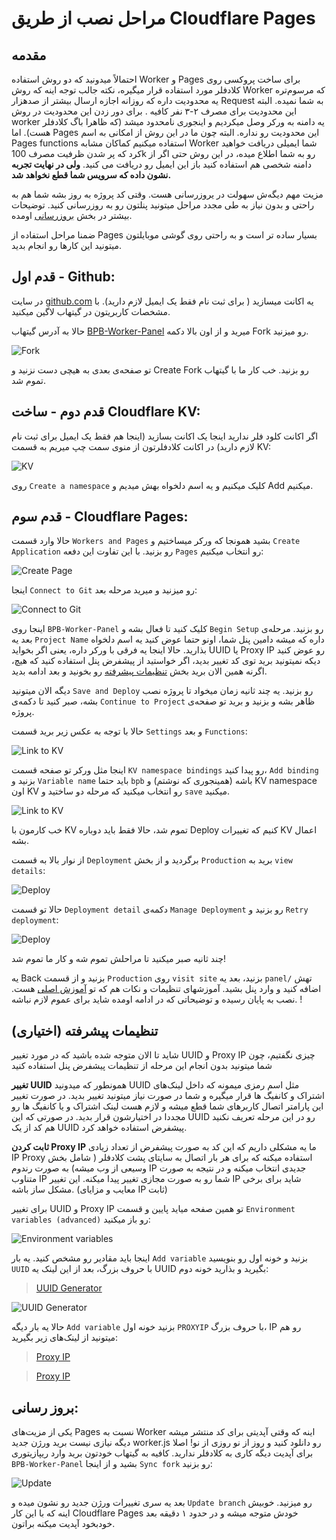  # مراحل نصب از طریق Cloudflare Pages


## مقدمه

احتمالاً میدونید که دو روش استفاده Worker و Pages برای ساخت پروکسی روی کلادفلر مورد استفاده قرار میگیره، نکته جالب توجه اینه که روش Worker که مرسوم‌تره یه محدودیت داره که روزانه اجازه ارسال بیشتر از صدهزار Request  به شما نمیده. البته این محدودیت برای مصرف ۲-۳ نفر کافیه . برای دور زدن این محدودیت در روش worker  یه دامنه به ورکر وصل میکردیم  و اینجوری نامحدود میشد (که ظاهرا باگ کلادفلر هست). اما Pages این محدودیت رو نداره. البته چون ما در این روش از امکانی به اسم Pages functions استفاده میکنیم  کماکان مشابه Worker شما ایمیلی دریافت خواهید کرد که پر شدن ظرفیت مصرف 100k رو به شما اطلاع میده، در این روش حتی اگر از دامنه شخصی هم استفاده کنید باز این ایمیل رو دریافت می کنید. **ولی در نهایت تجربه نشون داده که سرویس شما قطع نخواهد شد.**

مزیت  مهم دیگه‌ش سهولت در یروزرسانی هست. وقتی کد پروژه به روز بشه شما هم به راحتی و بدون نیاز به طی مجدد مراحل میتونید پنلتون رو به روزرسانی کنید. توضیحات بیشتر در بخش [بروزرسانی](#بروز-رسانی) اومده.

ضمنا مراحل استفاده از Pages بسیار ساده تر است و به راحتی روی گوشی موبایلتون میتونید این کارها رو انجام بدید.

## قدم اول - Github:
در سایت [github.com](https://github.com)  یه اکانت میسازید  ( برای ثبت نام فقط یک ایمیل لازم دارید). با مشخصات کاربریتون در گیتهاب لاگین میکنید.

حالا به آدرس گیتهاب [BPB-Worker-Panel](https://github.com/bia-pain-bache/BPB-Worker-Panel) میرید و از اون بالا دکمه Fork رو میزنید.

![Fork](assets/images/Frok.png)


تو صفحه‌ی بعدی به هیچی دست نزنید و Create Fork رو بزنید. خب کار ما با گیتهاب تموم شد.


## قدم دوم - ساخت Cloudflare KV:
اگر اکانت کلود فلر ندارید اینجا یک اکانت بسازید (اینجا هم فقط یک ایمیل برای ثبت نام لازم دارید) در اکانت کلادفلرتون از منوی سمت چپ میریم به قسمت KV:

![KV](assets/images/KV-Menu.png)

روی `Create a namespace` کلیک میکنیم و یه اسم دلخواه بهش میدیم و Add میکنیم.


## قدم سوم - Cloudflare Pages:
حالا وارد قسمت `Workers and Pages` بشید همونجا که ورکر میساختیم و `Create Application` رو بزنید. با این تفاوت این دفعه `Pages` رو انتخاب میکنیم:

![Create Page](assets/images/Create-Pages-1.png)

اینجا `Connect to Git` رو میزنید و میرید مرحله بعد:

![Connect to Git](assets/images/Connect-Git.png)

اینجا روی `BPB-Worker-Panel` کلیک کنید تا فعال بشه و `Begin Setup` رو بزنید. مرحله‌ی بعد یه `Project Name` داره که میشه دامین پنل شما، اونو حتما عوض کنید یه اسم دلخواه بذارید. حالا اینجا یه فرقی با ورکر داره، یعنی اگر بخواید UUID یا Proxy IP رو عوض کنید دیکه نمیتونید برید توی کد تغییر بدید، اگر خواستید از پیشفرض پنل استفاده کنید که هیچ، اگرنه همین الان برید بخش [تنظیمات پیشرفته](#تنظیمات-پیشرفته-اختیاری) رو بخونید و بعد ادامه بدید.

دیگه الان میتونید `Save and Deploy` رو بزنید.
یه چند ثانیه زمان میخواد تا پروژه نصب بشه، صبر کنید تا دکمه‌ی `Continue to Project` ظاهر بشه و بزنید و برید تو صفحه‌ی پروژه.

حالا با توجه به عکس زیر برید قسمت `Settings` و بعد `Functions`:

![Link to KV](assets/images/Func-Setting.png)


اینجا مثل ورکر تو صفحه قسمت `KV namespace bindings` رو پیدا کنید، `Add binding` بزنید و `Variable name` باید حتما `bpb` باشه (همینجوری که نوشتم) و KV namespace اون KV رو انتخاب میکنید که مرحله دو ساختید و `save` میکنید.

![Link to KV](assets/images/KV-link.png)

خب کارمون با KV تموم شد، حالا فقط باید دوباره Deploy کنیم که تغییرات KV اعمال بشه.

از نوار بالا به قسمت `Deployment` برگردید و از بخش `Production` برید به `view details`:

![Deploy](assets/images/Redeploy.png)

حالا تو قسمت `Deployment detail` دکمه‌ی `Manage Deployment` رو بزنید و `Retry deployment`:

![Deploy](assets/images/Redeploy-1.png)

چند ثانیه صبر میکنید تا مراحلش تموم شه و کار ما تموم شد!

یه Back بزنید و از قسمت `Production` روی `visit site` بزنید، بعد یه `panel/` تهش اضافه کنید و وارد پنل بشید.
آموزشهای تنظیمات و نکات هم که تو [آموزش اصلی](configuration_fa.md)  هست.
نصب به پایان رسیده و توضیحاتی که در ادامه اومده شاید برای عموم لازم نباشه. !

##  تنظیمات پیشرفته (اختیاری)
شاید تا الان متوجه شده باشید که در مورد تغییر UUID و Proxy IP چیزی نگفتیم، چون شما میتونید بدون انجام این مرحله از تنظیمات پیشفرض پنل استفاده کنید 

**تغییر UUID**
همونطور که میدونید UUID  مثل اسم رمزی میمونه که داخل لینک‌های اشتراک و کانفیگ ها قرار میگیره و شما در صورت نیاز میتونید تغییر بدید. در صورت تغییر این پارامتر اتصال کاربرهای شما قطع میشه  و لازم هست لینک اشتراک و یا کانفیگ ها رو مجددا در اختیارشون قرار بدید. در صورتی که این UUID رو در این مرحله تعریف نکنید هم کد از یک UUID پیشفرض استفاده خواهد کرد.

**ثابت کردن Proxy IP**
ما یه مشکلی داریم که این کد به صورت پیشفرض از تعداد زیادی IP Proxy استفاده میکنه که برای هر بار اتصال به سایتای پشت کلادفلر ( شامل بخش وسیعی از وب میشه) به صورت رندوم IP جدیدی انتخاب میکنه و در نتیجه به صورت متناوب IP شما رو به صورت مجازی تغییر پیدا میکنه. این تغییر IP شاید برای برخی مشکل ساز باشه. (معایب و مزایای IP ثابت)

برای تغییر UUID و Proxy IP 
تو همین صفحه میاید پایین و قسمت `Environment variables (advanced)` رو باز میکنید:

![Environment variables](assets/images/Env-Var.png)

اینجا باید مقادیر رو مشخص کنید. یه بار `Add variable` بزنید و خونه اول رو بنویسید `UUID` با حروف بزرگ، بعد از این لینک یه UUID بگیرید و بذارید خونه دوم:

>[UUID Generator](https://www.uuidgenerator.net/)

![UUID Generator](assets/images/uuid-generator.png)

حالا یه بار دیگه `Add variable` بزنید خونه اول `PROXYIP` با حروف بزرگ، IP رو هم میتونید از لینک‌های زیر بگیرید:

>[Proxy IP](https://www.nslookup.io/domains/cdn.xn--b6gac.eu.org/dns-records/)

>[Proxy IP](https://www.nslookup.io/domains/cdn-all.xn--b6gac.eu.org/dns-records/)

## بروز رسانی:
یکی از مزیت‌های Pages نسبت به Worker اینه که وقتی آپدیتی برای کد منتشر میشه دیگه نیازی نیست برید ورژن جدید worker.js رو دانلود کنید و روز از نو روزی از نو! اصلا برای آپدیت دیگه کاری به کلادفلر ندارید. کافیه به گیتهاب خودتون برید وارد ریپازیتوری `BPB-Worker-Panel` بشید و از اینجا `Sync fork` رو بزنید:

![Update](assets/images/Update.png)

بعد یه سری تغییرات ورژن جدید رو نشون میده و `Update branch` رو میزنید. خوبیش اینه که با این کار Cloudflare Pages خودش متوجه میشه و در حدود ۱ دقیقه بعد خودبخود آپدیت میکنه براتون.

